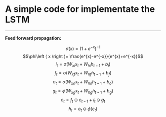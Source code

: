 ﻿# A simple code for implementate the LSTM

---
**Feed forward propagation:**
<script type="text/javascript" src="http://cdn.mathjax.org/mathjax/latest/MathJax.js?config=default"></script>
$$\sigma \left ( x \right )= \left ( 1+e^{-x} \right )^{-1}$$
$$\phi\left ( x \right )= \frac{e^{x}-e^{-x}}{e^{x}+e^{-x}}$$
$$i_{t}= \sigma \left (W_{xi}x_{t}+W_{hi}h_{t-1}+b_{i}\right )$$
$$f_{t}= \sigma \left (W_{xf}x_{t}+W_{hf}h_{t-1}+b_{f}\right )$$
$$o_{t}= \sigma \left (W_{xo}x_{t}+W_{ho}h_{t-1}+b_{o}\right )$$
$$g_{t}= \phi \left (W_{xg}x_{t}+W_{hg}h_{t-1}+b_{g}\right )$$
$$c_{t} = f_{t} \odot c_{t-1}+i_{t} \odot g_{t}$$
$$h_{t} = o_{t} \odot \phi\left (c_{t}\right )$$


